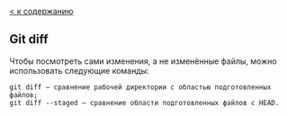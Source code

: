 [< к содержанию](./readme.md)

## Git diff
Чтобы посмотреть сами изменения, а не изменённые файлы, можно использовать следующие команды:

    
    git diff — сравнение рабочей директории с областью подготовленных файлов;
    git diff --staged — сравнение области подготовленных файлов с HEAD.
